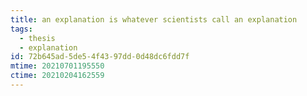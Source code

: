 ```yaml
---
title: an explanation is whatever scientists call an explanation
tags:
  - thesis
  - explanation
id: 72b645ad-5de5-4f43-97dd-0d48dc6fdd7f
mtime: 20210701195550
ctime: 20210204162559
---
```


